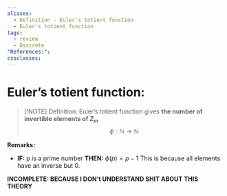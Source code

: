 ```yaml
---
aliases:
  - Definition - Euler's totient function
  - Euler's totient function
tags:
  - review
  - Discrete
"References:": 
cssclasses:
---
```

# Euler’s totient function: 

> [!NOTE] Definition:
> Euler’s totient function gives **the number of invertible elements of $Z_m$**
> $$
> \phi: \mathbb{N} \rightarrow \mathbb{N}
> $$

**Remarks:**
+ **IF:** p is a prime number **THEN:** $\phi (p) = p-1$ 
This is because all elements have an inverse but 0.


**INCOMPLETE: BECAUSE I DON’t UNDERSTAND SHIT ABOUT THIS THEORY**

